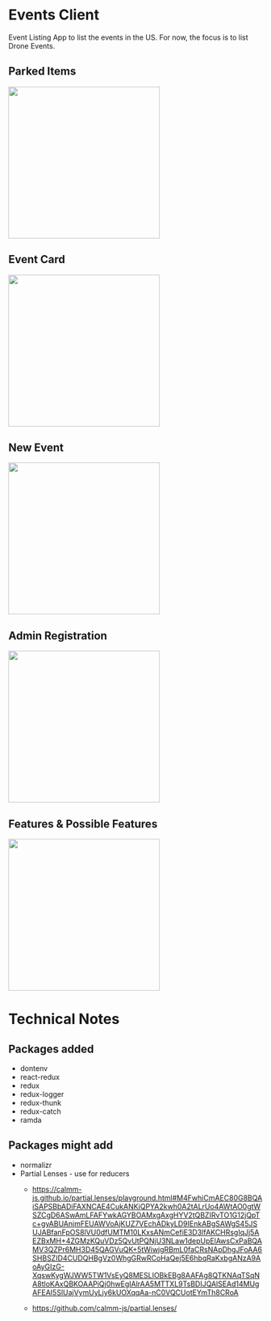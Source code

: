 # Events Client
Event Listing App to list the events in the US. For now, the focus is to list Drone Events.

## Parked Items

<a href="https://github.com/trivalleycoders-org/events-client/blob/master/doc/initial-ui-thoughts/parked-features.jpg"><img src="https://github.com/trivalleycoders-org/events-client/blob/master/doc/initial-ui-thoughts/parked-features.jpg" width="300"/></a>

## Event Card

<a href="https://github.com/trivalleycoders-org/events-client/blob/master/doc/initial-ui-thoughts/event-card.jpg"><img src="https://github.com/trivalleycoders-org/events-client/blob/master/doc/initial-ui-thoughts/event-card.jpg" width="300"/></a>

## New Event

<a href="https://github.com/trivalleycoders-org/events-client/blob/master/doc/initial-ui-thoughts/new-event.jpg"><img src="https://github.com/trivalleycoders-org/events-client/blob/master/doc/initial-ui-thoughts/new-event.jpg" width="300"/></a>

## Admin Registration

<a href="https://github.com/trivalleycoders-org/events-client/blob/master/doc/initial-ui-thoughts/register-admin.jpg"><img src="https://github.com/trivalleycoders-org/events-client/blob/master/doc/initial-ui-thoughts/register-admin.jpg" width="300"/></a>

## Features & Possible Features
<a href="https://github.com/trivalleycoders-org/events-client/blob/master/doc/initial-ui-thoughts/parked-features.jpg"><img src="https://github.com/trivalleycoders-org/events-client/blob/master/doc/initial-ui-thoughts/parked-features.jpg" width="300"/></a>







# Technical Notes
## Packages added
- dontenv
- react-redux
- redux
- redux-logger
- redux-thunk
- redux-catch
- ramda

## Packages __might__ add
- normalizr
- Partial Lenses - use for reducers
  - https://calmm-js.github.io/partial.lenses/playground.html#M4FwhiCmAEC80G8BQAiSAPSBbADiFAXNCAE4CukANKiQPYA2kwh0A2tALrUo4AWtAO0gtWSZCgD6ASwAmLFAFYwkAGYBOAMxgAxgHYV2tQBZIRvTO1G12jQpTc+gyABUAnjmFEUAWVoAjKUZ7VEchADkyLD9IEnkABgSAWgS45JSUJABfanFpOS8lVU0dfUMTM10LKxsANmCefiE3D3lfAKCHRsgIqJj5AEZBxMH+4ZGMzKQuVDz5QvUtPQNjU3NLaw1depUpElAwsCxPaBQAMV3QZPr6MH3D45QAGVuQK+5tWiwjgRBmL0faCRsNApDhgJFoAA6SHBSZID4CUDQHBgVz0WhgGRwRCoHaQej5E6hbqRaKxbgANzA9AoAyGIzG-XqswKygWJWW5TW1VsEyQ8MESLIOBkEBg8AAFAg8QTKNAqTSqNA8tloKAxQBKOAAPiQj0hwEgIAlrAA5MTTXL9TsBDIJQAlSEAd14MUgAFEAI5SlUajVymUyLjy6kUOXqqAa-nC0VQCUotEYmTh8CRoA

  - https://github.com/calmm-js/partial.lenses/
